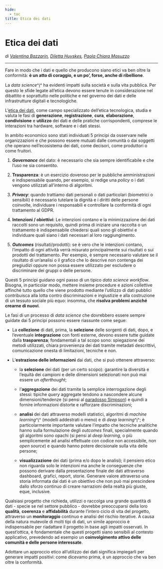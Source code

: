 ```yaml
---
hide:
  - toc
title: Etica dei dati
---
```


# Etica dei dati

*di [Valentina Bazzarin](https://twitter.com/VBazzarin), [Diletta Huyskes](https://twitter.com/dilettahuyskes_), [Paola Chiara Masuzzo](https://twitter.com/pcmasuzzo)*

---

Fare in modo che i dati e quello che producono siano etici va ben oltre la conformità: **è un atto di coraggio, e un po’, forse, anche di ribellione**.

La *data science*^[ℹ️](glossario.md#data-science)^ ha evidenti impatti sulla società e sulla vita pubblica. Per questo le sfide legate all’etica devono essere tenute in considerazione nel dibattito e soprattutto nelle politiche e nel governo dei dati e delle infrastrutture digitali e tecnologiche.

L’[etica dei dati](https://papers.ssrn.com/sol3/papers.cfm?abstract_id=2907744), come campo specializzato dell’etica tecnologica, studia e valuta le fasi di **generazione**, **registrazione**, **cura**, **elaborazione**, **condivisione** e **utilizzo** dei dati e delle pratiche corrispondenti, comprese le interazioni tra hardware, software e i dati stessi.

In ambito economico sono stati individuati 5 principi da osservare nelle organizzazioni e che possono essere mutuati dalle comunità o dai soggetti che operano nell’ecosistema dei dati, come decisori, come produttori o come fruitori.

1. ***Governance*** del dato: è necessario che sia sempre identificabile e che l’uso ne sia consentito.

2. **Trasparenza**: è un esercizio doveroso per le pubbliche amministrazioni e indispensabile quando, per esempio, si redige una *policy* o i dati vengono utilizzati all’interno di algoritmi.

3. ***Privacy***: quando trattiamo dati personali o dati particolari (biometrici o sensibili) è necessario tutelare la dignità e i diritti delle persone coinvolte, individuare i responsabili e controllare la conformità di ogni trattamento al GDPR.

4. **Intenzioni / obiettivi**: Le intenzioni contano e la minimizzazione dei dati raccolti sono un requisito, quindi prima di iniziare una raccolta o un trattamento è indispensabile chiedersi quali sono gli obiettivi e individuare quali siano i dati necessari al loro raggiungimento.

5. ***Outcomes*** (risultati/prodotti): se è vero che le intenzioni contano, l’impatto di ogni attività verrà misurato principalmente sui risultati o sui prodotti del trattamento. Per esempio, è sempre necessario valutare se il risultato di un’analisi o il grafico che lo descrive non contenga dei pregiudizi oppure non possa essere utilizzato per escludere o discriminare dei gruppi o delle persone.

Questi 5 principi guidano ogni passo di un tipico *data science workflow*. Bisogna, in particolar modo, mettere insieme procedure e azioni collettive affinché tutto quello che viene prodotto mediante l’utilizzo di dati pubblici contribuisca alla lotta contro discriminazioni e ingiustizie e alla costruzione di un tessuto sociale più equo: insomma, che **risolva problemi anziché crearne di nuovi**.

Le fasi di un processo di *data science* che dovrebbero essere sempre guidate dai 5 principi possono essere riassunte come segue:

  - La **collezione** di dati, prima, la **selezione** delle sorgenti di dati, dopo, e l’eventuale **integrazione** con fonti esterne, devono essere tutte guidate dalla **trasparenza**; fondamentali a tal scopo sono: spiegazione dei metodi utilizzati, chiara provenienza dei dati tramite metadati descrittivi, comunicazione onesta di limitazioni, tecniche e non.

  - L’**estrazione delle informazioni** dai dati, che si può ottenere attraverso:

      - la **selezione** dei dati (per un certo scopo): garantire la diversità e l’equità dei campioni e delle dimensioni selezionati non può mai essere un *afterthought*;

      - l’**aggregazione** dei dati tramite la semplice interrogazione degli stessi: tipiche *query* aggregate tendono a nascondere alcune dimensioni/tendenze (si pensi al [paradosso Simpson](https://it.wikipedia.org/wiki/Paradosso_di_Simpson)) e quindi a fornire informazioni distorte e rafforzare discriminazioni;

      - **analisi** dei dati attraverso modelli statistici, algoritmi di *machine learning*^[ℹ️](glossario.md#machine-learning)^ (modelli addestrati o meno) e di *deep learning*^[ℹ️](glossario.md#deep-learning)^; è particolarmente importante valutare l’impatto che tecniche analitiche hanno sulla formulazione degli *outcomes* finali, specialmente quando gli algoritmi sono opachi (si pensi al *deep learning*, o più semplicemente ad analisi effettuate con codice non accessibile, non *open source*) e quando hanno potere decisionale sulla vita delle persone;

      - **visualizzazione** dei dati (prima e/o dopo le analisi); il pensiero etico non riguarda solo le intenzioni ma anche le conseguenze che possono derivare dalla presentazione finale dei dati attraverso dashboard, grafici, report, storie. Generare valore attraverso una storia informata dai dati è un obiettivo che non può mai prescindere dallo sforzo continuo di creare narrazioni della realtà più giuste, eque, inclusive.

Qualsiasi progetto che richieda, utilizzi o raccolga una grande quantità di dati - specie se nel settore pubblico - dovrebbe preoccuparsi della loro **qualità**, **coerenza** e **affidabilità** durante l’intero ciclo di vita del progetto, attraverso un **monitoraggio** continuo e analisi del rischio iterative. A causa della natura mutevole di molti tipi di dati, un simile approccio è indispensabile per riadattare il progetto in base agli impatti osservati. In quest’ottica, è fondamentale che questi progetti siano sensibili al contesto applicativo, prevedendo ad esempio un **coinvolgimento attivo delle comunità e delle persone interessate**.

Adottare un approccio etico all’utilizzo dei dati significa impiegarli per generare impatti positivi: come dicevamo prima, è un approccio che va ben oltre la conformità.
